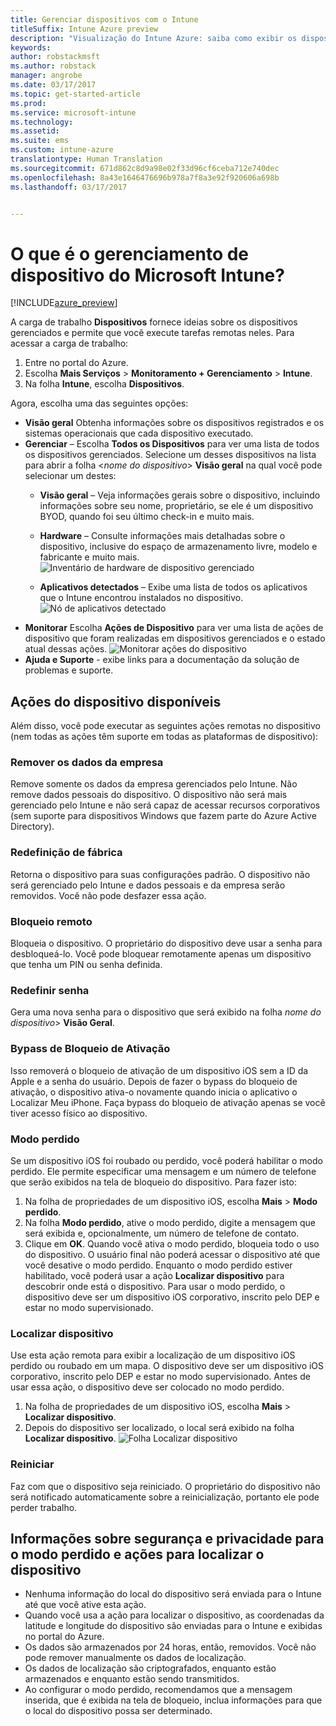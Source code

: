 ```yaml
---
title: Gerenciar dispositivos com o Intune
titleSuffix: Intune Azure preview
description: "Visualização do Intune Azure: saiba como exibir os dispositivos gerenciados com o Intune e executar várias operações neles."
keywords: 
author: robstackmsft
ms.author: robstack
manager: angrobe
ms.date: 03/17/2017
ms.topic: get-started-article
ms.prod: 
ms.service: microsoft-intune
ms.technology: 
ms.assetid: 
ms.suite: ems
ms.custom: intune-azure
translationtype: Human Translation
ms.sourcegitcommit: 671d862c8d9a98e02f33d96cf6ceba712e740dec
ms.openlocfilehash: 8a43e1646476696b978a7f8a3e92f920606a698b
ms.lasthandoff: 03/17/2017


---
```


# <a name="what-is-microsoft-intune-device-management"></a>O que é o gerenciamento de dispositivo do Microsoft Intune? 


[!INCLUDE[azure_preview](../includes/azure_preview.md)]

A carga de trabalho **Dispositivos** fornece ideias sobre os dispositivos gerenciados e permite que você execute tarefas remotas neles. Para acessar a carga de trabalho:

1. Entre no portal do Azure.
2. Escolha **Mais Serviços** > **Monitoramento + Gerenciamento** > **Intune**.
3. Na folha **Intune**, escolha **Dispositivos**.

Agora, escolha uma das seguintes opções:

- **Visão geral** Obtenha informações sobre os dispositivos registrados e os sistemas operacionais que cada dispositivo executado.
- **Gerenciar** – Escolha **Todos os Dispositivos** para ver uma lista de todos os dispositivos gerenciados.
    Selecione um desses dispositivos na lista para abrir a folha <*nome do dispositivo*> **Visão geral** na qual você pode selecionar um destes:
    - **Visão geral** – Veja informações gerais sobre o dispositivo, incluindo informações sobre seu nome, proprietário, se ele é um dispositivo BYOD, quando foi seu último check-in e muito mais. 
                
    - **Hardware** – Consulte informações mais detalhadas sobre o dispositivo, inclusive do espaço de armazenamento livre, modelo e fabricante e muito mais.
    ![Inventário de hardware de dispositivo gerenciado](./media/hardware-inventory.png)
    - **Aplicativos detectados** – Exibe uma lista de todos os aplicativos que o Intune encontrou instalados no dispositivo.
    ![Nó de aplicativos detectado](./media/detected-applications.png)
- **Monitorar** Escolha **Ações de Dispositivo** para ver uma lista de ações de dispositivo que foram realizadas em dispositivos gerenciados e o estado atual dessas ações.
![Monitorar ações do dispositivo](./media/monitor-device-actions.png)
- **Ajuda e Suporte** - exibe links para a documentação da solução de problemas e suporte.

## <a name="available-device-actions"></a>Ações do dispositivo disponíveis

Além disso, você pode executar as seguintes ações remotas no dispositivo (nem todas as ações têm suporte em todas as plataformas de dispositivo):

### <a name="remove-company-data"></a>**Remover os dados da empresa**
Remove somente os dados da empresa gerenciados pelo Intune. Não remove dados pessoais do dispositivo. O dispositivo não será mais gerenciado pelo Intune e não será capaz de acessar recursos corporativos (sem suporte para dispositivos Windows que fazem parte do Azure Active Directory).

### <a name="factory-reset"></a>**Redefinição de fábrica**
Retorna o dispositivo para suas configurações padrão. O dispositivo não será gerenciado pelo Intune e dados pessoais e da empresa serão removidos. Você não pode desfazer essa ação.

### <a name="remote-lock"></a>**Bloqueio remoto**
Bloqueia o dispositivo. O proprietário do dispositivo deve usar a senha para desbloqueá-lo. Você pode bloquear remotamente apenas um dispositivo que tenha um PIN ou senha definida.

### <a name="reset-passcode"></a>**Redefinir senha**
Gera uma nova senha para o dispositivo que será exibido na folha *nome do dispositivo*> **Visão Geral**.

### <a name="bypass-activation-lock"></a>**Bypass de Bloqueio de Ativação**
Isso removerá o bloqueio de ativação de um dispositivo iOS sem a ID da Apple e a senha do usuário. Depois de fazer o bypass do bloqueio de ativação, o dispositivo ativa-o novamente quando inicia o aplicativo o Localizar Meu iPhone. Faça bypass do bloqueio de ativação apenas se você tiver acesso físico ao dispositivo.

### <a name="lost-mode"></a>**Modo perdido**
Se um dispositivo iOS foi roubado ou perdido, você poderá habilitar o modo perdido. Ele permite especificar uma mensagem e um número de telefone que serão exibidos na tela de bloqueio do dispositivo. Para fazer isto:
1.    Na folha de propriedades de um dispositivo iOS, escolha **Mais** > **Modo perdido**.
2.    Na folha **Modo perdido**, ative o modo perdido, digite a mensagem que será exibida e, opcionalmente, um número de telefone de contato.
3.    Clique em **OK**.
Quando você ativa o modo perdido, bloqueia todo o uso do dispositivo. O usuário final não poderá acessar o dispositivo até que você desative o modo perdido. Enquanto o modo perdido estiver habilitado, você poderá usar a ação **Localizar dispositivo** para descobrir onde está o dispositivo.
Para usar o modo perdido, o dispositivo deve ser um dispositivo iOS corporativo, inscrito pelo DEP e estar no modo supervisionado.

### <a name="locate-device"></a>**Localizar dispositivo**
Use esta ação remota para exibir a localização de um dispositivo iOS perdido ou roubado em um mapa. O dispositivo deve ser um dispositivo iOS corporativo, inscrito pelo DEP e estar no modo supervisionado. Antes de usar essa ação, o dispositivo deve ser colocado no modo perdido.
1.    Na folha de propriedades de um dispositivo iOS, escolha **Mais** > **Localizar dispositivo**.
2.    Depois do dispositivo ser localizado, o local será exibido na folha **Localizar dispositivo**. 
    ![Folha Localizar dispositivo](./media/locate-device.png)

### <a name="restart"></a>**Reiniciar**
Faz com que o dispositivo seja reiniciado. O proprietário do dispositivo não será notificado automaticamente sobre a reinicialização, portanto ele pode perder trabalho.


## <a name="security-and-privacy-information-for-the-lost-mode-and-locate-device-actions"></a>Informações sobre segurança e privacidade para o modo perdido e ações para localizar o dispositivo
- Nenhuma informação do local do dispositivo será enviada para o Intune até que você ative esta ação.
- Quando você usa a ação para localizar o dispositivo, as coordenadas da latitude e longitude do dispositivo são enviadas para o Intune e exibidas no portal do Azure.
- Os dados são armazenados por 24 horas, então, removidos. Você não pode remover manualmente os dados de localização.
- Os dados de localização são criptografados, enquanto estão armazenados e enquanto estão sendo transmitidos.
- Ao configurar o modo perdido, recomendamos que a mensagem inserida, que é exibida na tela de bloqueio, inclua informações para que o local do dispositivo possa ser determinado.

